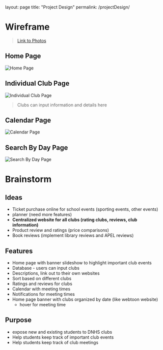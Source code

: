 layout: page
title: "Project Design"
permalink: /projectDesign/

# Wireframe

> [Link to Photos](https://photos.google.com/share/AF1QipMO7jM6z1lo5pJ8iuUUAUWOBM3OOuuzl_UtNC0QjIJLHMl6rGAsLXjLV68sXUKzAw?key=MUZWOFJtVEtlOTc0TzdYdTY4SHlsSEdpSFdBaElB)

## Home Page
![Home Page](https://lh3.googleusercontent.com/JVdi8a1EbLeF8xc5EsZQ_jWJ-T4mM_F4_33zeHqsNbh6itdVsYDwp3djVNZ-_Y5gxvSK5SXDy3JrGm2XhX8Ag6zXscTJ9TnzyRHcoE8kZC6Dhwx_TVp4tvAl5isoaloerFzJQqvcwnZlNvuBKBteTIszvbNyO_wUbnU5fVCF56JY4X6_jirJI81uEJVQLhTeCKUPEYULgnhHvEUO4KkLaGRmeXzTiBMVREUAc-cthVPGTRTjgHUqNvYAmZmmXZ8vdNIweT1JQZSiw9HwZrSk_LDSCtYjG-altfbHfvfUbiGd9mJX_YlyS7KJXvmTb9aMvUo6lel9DWyD_VecsI4GSOKO5x4CKQX-boayhKuvjtLS5N8-f5244VqOqzUE8aKNRwV-9-YZBLLT3iU5Sp3F_S56vjwvH4zQwk2v_wz60hwiUm2v13n3o8NOJGLVr4uIlG9cAcUDsZ-l3tDyGIyHQuI-jwISHmrvRcz0J6Pw1tnus1flRUXbhezLmwZfwD86JDIT47RoUExt7_pioC1AEmIEmuY-U_ov7041f15wGkW_DV06LhkZaOHpEtHg2lf0rgnPZV7ByOL-ytcv7rBYfmyvvP2P0RMzm0XbCfKSBAqPE90F2Tt8F4cAk-5nMHSdWO-tl0Yq4QaMJDa-Q8X5ABe_b0O2nLWXqJqGYqq7z2kZk-xuRjPb7r8HVo9BSLfkVILo3MCyyM5Zkg2-PuqkpsOS5Q=s819-no?authuser=0)

## Individual Club Page
![Individual Club Page](https://lh3.googleusercontent.com/u04wb0b5BtKd1q6LvbudJ_9SE8iXE6ZHgfEjeiXAjUsyOu4SPjBYI3c1xG1uuZmp2-wrhGRYNYBmKEXChffj_IG4hCA7Njiz7W0mvwmSwn_pmGKsIYJquZFLOIwSa4cbRT2Ahs8O3xsrzLnQJLfPEOnGMToIGtUXqeOwFDPLOM-LxIphV4p6SuWu1Gln0SiIvox0-ILfutM-DcFOg_rkOyZUrl04vDsLWBWQUR9-PAQATR88SbBvBhfTkaa3DK6Om5NurDHQ89MjfZ2QkuA8u_7k84FM1v8L54h4UOu2XBi80gBCyN5Kl-cPjJPbIsfBnxCkPb7uwaBZqY6qfE_-Zsn_67LqGNFBA63Ydn7KpKst8DOZdB5xwVM97nuYUT1sXBF06hF7dGevYi_d-sOjLsgauRmAwZi_C09AXHGTVf1_qFVE9E0h53Mfo-DvA_wIzOeVBrc-hKlcCvvzE-gcGhxMRHVM3eZ4VQQZ6skD3Iv32SeAD1s3UkSxJawBiCP_PWqTcD-2bygI7iNeSw_0gypI_XNlElfbvLXAkUXuqwMMT9emKVb4enMwq-wsLrFRIaO3e6c2gVBzjcImcwvoKybxFAe7Ji8wIv_wqkITgv3RwP-_0roBZvp0DLiVbvo9IY24PlrvABkgsKjhv8X3n6F8lfg9EgnUP8A0eZbiq3G1blq3c_35eM7friKa20gFE-GNREuV_XP_r_fB5LKUKntbvg=s819-no?authuser=0)
> Clubs can input information and details here

## Calendar Page
![Calendar Page](https://lh3.googleusercontent.com/S5h6qnPuQ7v-zV8NFRHYG6LIY3JsXa9vuV5Q5JdC4PhWkFWNMOU60NfLITjH0hoSw4LIeT0YdgmP8X2mf7NWnIO8M1UB6JgNpqDMMmTtMXFp226LR70NnFD-0sh70RnLXSuIQ82OtGhw2-ZMcNKZRq-FOuyIrsN7rfDjiAMWAkRjROVUNVLu6vNtX2Oule3QgGGqczxOJDpvDSPbIxzes6cNBsfZlo9FUnTlZOBg39HEDxDsinmbsXJL53zoqkNZ59aVMgRojfALr3q5NTTVyj1_o6kxHIAHwQmt52jNBhPD1FkgQ8HidTRSBUoaq-M0-N4D4VQBD2WWKAdG4qEyNvp9XqSdlpVWv28chpzQ30DXuKlcDQtzBq1RDVkODqgzhQ2lbo55n1L03Mmj7rAuwciSmDWdcF0zP1TkcenfZMKb5HNjd9uf-Z4mtADysjHc3V8d2Ig124RghPFrT1aC09amt4E1gWV1iL6AIJnw5gcNps7PSpRVa37V7Pap8L-kBkn_-0QxapJEvliDEuNIsMtBhHLOd2GmSkjIzKb_FZbnwVTkRPT_d609TLT9u8Aakx-Nabwl6aqqEf5ksR83VQ-uYLXi6rVoHTyw_9ZP_XX9Ew0Z4h2BImq_t7C9TyuYfdpUkI0bmJoYBIEf1lJhZT4sA0c01OHSAVsb52AAIw5CzYmiR8bKtr6k1qhYhbAwZe90nLbnnkRshbOkyk5E-3UGkg=s819-no?authuser=0)

## Search By Day Page
![Search By Day Page](https://lh3.googleusercontent.com/EwBBoYrgNyIexpmm1cUada-iyE9k7H4f9s_STtLIiWF9JVkwX46Fh-sgoek5WwF8rbmTIoDwf-XyS5_a4Ja1YHXeNrSCaHFRaE1oaziXt8jM-7EV8UM7msE-bH8-kvkDop9rYfoDece4Sj5sSbP5O6Ryq7JSnJL9eMI8ZcPRmr_rjDUe4fWq6Rj44T1AAXZFHkL9XSAUf-H-iVUuo1gxpGE3v-mrZW4IPzVJJp1FPDBoILvRDowDymgqtV2b9szcKp8GqwkYp3qySc-o1ImnA_Esx3fSWFbpT22qFNg4wTjnOm1Jt5B47if3_pZlwO1h6EK2YxNWqsQHA0xqOTta6f_09T9pSLktK_v1IdgEnNGR5SlPwWPb0ZqFxmS0wonEy35riKYmU2uRPgtLjVs6HAOPk9rTAUtGpAGd97m9FVmrvTzgqLeJl24Ww6hwc4ho7CAs8RECPmWccEXnZR7xBFeOvbxAQrol4zb6HapYgIEpK_DNRMrwvjqcgZrWsQXCyp6Sga8F5PRPCamEtjdjpyoiPkETXdfnsmoirIEN93hCZhnuU9hXP12ODnrTorwn7tMbplbSJ9N7aDKkvLKAu8MP7NEZDvGrLsX_YhG5YYJ1mppxVgYV59GKk4B24cCK_sIew8EmVkiX7ywmsFQI43Fp6Z3x65qUq6jCtW1D7HKGdv0-f8QU2w-e_cyWu47cdsWotRHENl5YvHVlJ25r2fYqDw=s819-no?authuser=0)

# Brainstorm
## Ideas
* Ticket purchase online for school events (sporting events, other events)
* planner (need more features)
* **Centralized website for all clubs (rating clubs, reviews, club information)**
* Product review and ratings (price comparisons)
* Book reviews (implement library reviews and APEL reviews)

## Features
* Home page with banner slideshow to highlight important club events
* Database - users can input clubs
* Descriptions, link out to their own websites
* Sort based on different clubs
* Ratings and reviews for clubs
* Calendar with meeting times
* Notifications for meeting times
* Home page banner with clubs organized by date (like webtoon website)
     * hover for meeting time

## Purpose
* expose new and existing students to DNHS clubs
* Help students keep track of important club events
* Help students keep track of club meetings

